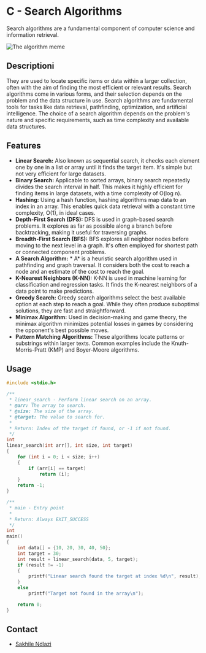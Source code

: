 # C - Search Algorithms
Search algorithms are a fundamental component of computer science and information retrieval.

![The algorithm meme](https://www.memecreator.org/static/images/memes/4944915.jpg)

## Descriptioni
 They are used to locate specific items or data within a larger collection, often with the aim of finding the most efficient or relevant results. Search algorithms come in various forms, and their selection depends on the problem and the data structure in use. Search algorithms are fundamental tools for tasks like data retrieval, pathfinding, optimization, and artificial intelligence. The choice of a search algorithm depends on the problem's nature and specific requirements, such as time complexity and available data structures.

## Features
 * **Linear Search:** Also known as sequential search, it checks each element one by one in a list or array until it finds the target item. It's simple but not very efficient for large datasets.
 * **Binary Search:** Applicable to sorted arrays, binary search repeatedly divides the search interval in half. This makes it highly efficient for finding items in large datasets, with a time complexity of O(log n).
 * **Hashing:** Using a hash function, hashing algorithms map data to an index in an array. This enables quick data retrieval with a constant time complexity, O(1), in ideal cases.
 * **Depth-First Search (DFS):** DFS is used in graph-based search problems. It explores as far as possible along a branch before backtracking, making it useful for traversing graphs.
 * **Breadth-First Search (BFS):** BFS explores all neighbor nodes before moving to the next level in a graph. It's often employed for shortest path or connected component problems.
 * **A Search Algorithm:** * A* is a heuristic search algorithm used in pathfinding and graph traversal. It considers both the cost to reach a node and an estimate of the cost to reach the goal.
 * **K-Nearest Neighbors (K-NN):** K-NN is used in machine learning for classification and regression tasks. It finds the K-nearest neighbors of a data point to make predictions.
 * **Greedy Search:** Greedy search algorithms select the best available option at each step to reach a goal. While they often produce suboptimal solutions, they are fast and straightforward.
 * **Minimax Algorithm:** Used in decision-making and game theory, the minimax algorithm minimizes potential losses in games by considering the opponent's best possible moves.
 * **Pattern Matching Algorithms:** These algorithms locate patterns or substrings within larger texts. Common examples include the Knuth-Morris-Pratt (KMP) and Boyer-Moore algorithms.

## Usage
```c
#include <stdio.h>

/**
 * linear_search - Perform linear search on an array.
 * @arr: The array to search.
 * @size: The size of the array.
 * @target: The value to search for.
 *
 * Return: Index of the target if found, or -1 if not found.
 */
int
linear_search(int arr[], int size, int target)
{
    for (int i = 0; i < size; i++)
    {
        if (arr[i] == target)
            return (i);
    }
    return -1;
}

/**
 * main - Entry point
 *
 * Return: Always EXIT_SUCCESS
 */
int
main()
{
    int data[] = {10, 20, 30, 40, 50};
    int target = 30;
    int result = linear_search(data, 5, target);
    if (result != -1)
    {
        printf("Linear search found the target at index %d\n", result);
    }
    else
        printf("Target not found in the array\n");

    return 0;
}
```

## Contact
 * [Sakhile Ndlazi](https://www.twitter.com/sakhilelindah)
